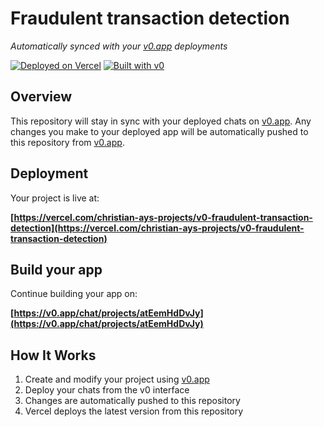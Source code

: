 # Fraudulent transaction detection

*Automatically synced with your [v0.app](https://v0.app) deployments*

[![Deployed on Vercel](https://img.shields.io/badge/Deployed%20on-Vercel-black?style=for-the-badge&logo=vercel)](https://vercel.com/christian-ays-projects/v0-fraudulent-transaction-detection)
[![Built with v0](https://img.shields.io/badge/Built%20with-v0.app-black?style=for-the-badge)](https://v0.app/chat/projects/atEemHdDvJy)

## Overview

This repository will stay in sync with your deployed chats on [v0.app](https://v0.app).
Any changes you make to your deployed app will be automatically pushed to this repository from [v0.app](https://v0.app).

## Deployment

Your project is live at:

**[https://vercel.com/christian-ays-projects/v0-fraudulent-transaction-detection](https://vercel.com/christian-ays-projects/v0-fraudulent-transaction-detection)**

## Build your app

Continue building your app on:

**[https://v0.app/chat/projects/atEemHdDvJy](https://v0.app/chat/projects/atEemHdDvJy)**

## How It Works

1. Create and modify your project using [v0.app](https://v0.app)
2. Deploy your chats from the v0 interface
3. Changes are automatically pushed to this repository
4. Vercel deploys the latest version from this repository